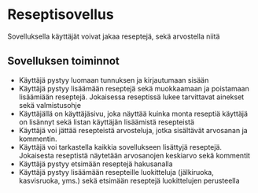 # Reseptisovellus

Sovelluksella käyttäjät voivat jakaa reseptejä, sekä arvostella niitä
## Sovelluksen toiminnot
* Käyttäjä pystyy luomaan tunnuksen ja kirjautumaan sisään
* Käyttäjä pystyy lisäämään reseptejä sekä muokkaamaan ja poistamaan lisäämiään reseptejä. Jokaisessa reseptissä lukee tarvittavat ainekset sekä valmistusohje
* Käyttäjällä on käyttäjäsivu, joka näyttää kuinka monta reseptiä käyttäjä on lisännyt sekä listan käyttäjän lisäämistä resepteistä
* Käyttäjä voi jättää resepteistä arvosteluja, jotka sisältävät arvosanan ja kommentin.
* Käyttäjä voi tarkastella kaikkia sovellukseen lisättyjä reseptejä. Jokaisesta reseptistä näytetään arvosanojen keskiarvo sekä kommentit
* Käyttäjä pystyy etsimään reseptejä hakusanalla
* Käyttäjä pystyy lisäämään resepteille luokitteluja (jälkiruoka, kasvisruoka, yms.) sekä etsimään reseptejä luokittelujen perusteella
  
